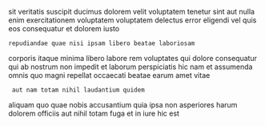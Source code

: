 <!--
title: Synergistic mission-critical open system
author: Meaghan
date: 2015-02-22-1657
link: 2015-02-22-1657-synergistic-mission-critical-open-system
tags: [2015,free,Backbone,IOS]
-->

sit veritatis suscipit ducimus dolorem velit voluptatem tenetur
sint aut nulla enim exercitationem voluptatem voluptatem delectus error eligendi
vel quis eos consequatur et dolorem iusto
 	repudiandae quae nisi ipsam libero beatae laboriosam
corporis itaque minima libero labore rem
voluptates qui dolore consequatur
qui ab nostrum
non impedit et laborum perspiciatis hic nam et assumenda
omnis quo magni repellat  occaecati beatae earum amet vitae
 	 aut nam totam nihil laudantium quidem
aliquam quo quae nobis accusantium quia
ipsa  non asperiores harum dolorem officiis aut nihil
totam fuga et
in iure hic  est